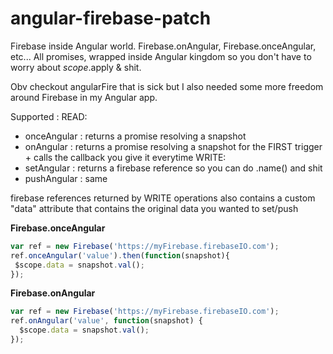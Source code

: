 angular-firebase-patch
======================

Firebase inside Angular world. Firebase.onAngular, Firebase.onceAngular, etc... All promises, wrapped inside Angular kingdom so you don't have to worry about $scope.$apply & shit.

Obv checkout angularFire that is sick but I also needed some more freedom around Firebase in my Angular app.

Supported :
READ:
- onceAngular : returns a promise resolving a snapshot
- onAngular : returns a promise resolving a snapshot for the FIRST trigger + calls the callback you give it everytime
WRITE:
- setAngular : returns a firebase reference so you can do .name() and shit
- pushAngular : same

firebase references returned by WRITE operations also contains a custom "data" attribute that contains the original data you wanted to set/push

**Firebase.onceAngular**
```javascript
var ref = new Firebase('https://myFirebase.firebaseIO.com');
ref.onceAngular('value').then(function(snapshot){
 $scope.data = snapshot.val();
});
````

**Firebase.onAngular**
```javascript
var ref = new Firebase('https://myFirebase.firebaseIO.com');
ref.onAngular('value', function(snapshot) {
  $scope.data = snapshot.val();
});
````
